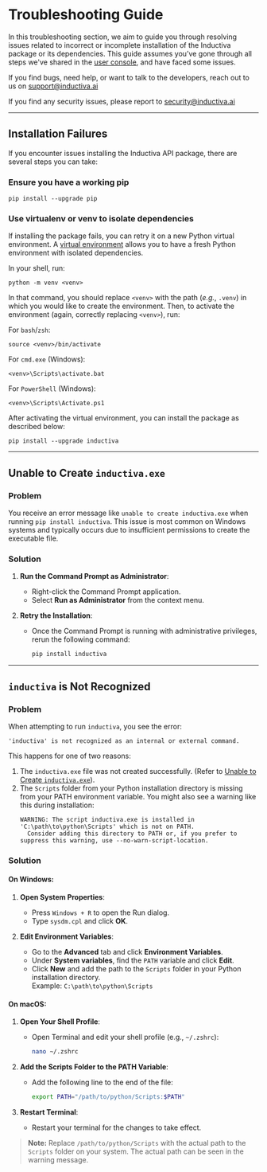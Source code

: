 # Troubleshooting Guide
In this troubleshooting section, we aim to guide you through resolving issues
related to incorrect or incomplete installation of the Inductiva package
or its dependencies. This guide assumes you’ve gone through all steps we've shared
in the [user console](https://console.inductiva.ai/), and have faced
some issues.

If you find bugs, need help, or want to talk to the developers, reach out to us on
support@inductiva.ai

If you find any security issues, please report to security@inductiva.ai

---

## Installation Failures
If you encounter issues installing the Inductiva API package, there are several
steps you can take:

### Ensure you have a working pip
```
pip install --upgrade pip
```
### Use virtualenv or venv to isolate dependencies

If installing the package fails, you can retry it on a new Python virtual environment.
A [virtual environment](https://docs.python.org/3/library/venv.html) allows you to
have a fresh Python environment with isolated dependencies.

In your shell, run:

```
python -m venv <venv>
```

In that command, you should replace `<venv>` with the path (*e.g.*, `.venv`) in
which you would like to create the environment. Then, to activate the environment
(again, correctly replacing `<venv>`), run:

For `bash`/`zsh`:

```
source <venv>/bin/activate
```

For `cmd.exe` (Windows):

```
<venv>\Scripts\activate.bat
```

For `PowerShell` (Windows):
```
<venv>\Scripts\Activate.ps1
```

After activating the virtual environment, you can install the package as described
below:

```
pip install --upgrade inductiva
```

---

## Unable to Create `inductiva.exe`

### Problem
You receive an error message like `unable to create inductiva.exe` when running
`pip install inductiva`. This issue is most common on Windows systems and
typically occurs due to insufficient permissions to create the executable file.

### Solution

1. **Run the Command Prompt as Administrator**:
   - Right-click the Command Prompt application.
   - Select **Run as Administrator** from the context menu.

2. **Retry the Installation**:
   - Once the Command Prompt is running with administrative privileges, rerun
   the following command:
     ```bash
     pip install inductiva
     ```

---

## `inductiva` is Not Recognized

### Problem
When attempting to run `inductiva`, you see the error:
```
'inductiva' is not recognized as an internal or external command.
```
This happens for one of two reasons:
1. The `inductiva.exe` file was not created successfully. (Refer to [Unable to Create `inductiva.exe`](#unable-to-create-inductivaexe)).
2. The `Scripts` folder from your Python installation directory is missing from
your PATH environment variable. You might also see a warning like this during
installation:
   ```
   WARNING: The script inductiva.exe is installed in 'C:\path\to\python\Scripts' which is not on PATH.
     Consider adding this directory to PATH or, if you prefer to suppress this warning, use --no-warn-script-location.
   ```

### Solution

#### On Windows:
1. **Open System Properties**:
   - Press `Windows + R` to open the Run dialog.
   - Type `sysdm.cpl` and click **OK**.

2. **Edit Environment Variables**:
   - Go to the **Advanced** tab and click **Environment Variables**.
   - Under **System variables**, find the `PATH` variable and click **Edit**.
   - Click **New** and add the path to the `Scripts` folder in your Python installation directory.  
     Example: `C:\path\to\python\Scripts`

#### On macOS:
1. **Open Your Shell Profile**:
   - Open Terminal and edit your shell profile (e.g., `~/.zshrc`):
     ```bash
     nano ~/.zshrc
     ```

2. **Add the Scripts Folder to the PATH Variable**:
   - Add the following line to the end of the file:
     ```bash
     export PATH="/path/to/python/Scripts:$PATH"
     ```

3. **Restart Terminal**:
   - Restart your terminal for the changes to take effect.

> **Note:** Replace `/path/to/python/Scripts` with the actual path to the
`Scripts` folder on your system. The actual path can be seen in the warning message.
